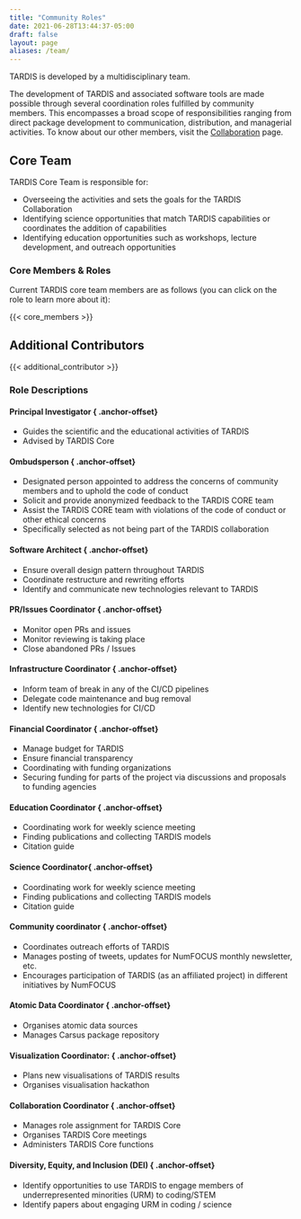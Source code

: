 ```yaml
---
title: "Community Roles"
date: 2021-06-28T13:44:37-05:00
draft: false
layout: page
aliases: /team/
---
```

TARDIS is developed by a multidisciplinary team. 

The development of TARDIS and associated software tools are made 
possible through several coordination roles fulfilled by community 
members. This encompasses a broad scope of responsibilities ranging 
from direct package development to communication, distribution, and 
managerial activities. To know about our other members, visit the 
<a href="../collaboration/">Collaboration</a> page.


## Core Team

TARDIS Core Team is responsible for:
 - Overseeing the activities and sets the goals for the TARDIS Collaboration
 - Identifying science opportunities that match TARDIS capabilities or coordinates the addition of capabilities
 - Identifying education opportunities such as workshops, lecture development, and outreach opportunities

### Core Members & Roles
Current TARDIS core team members are as follows (you can click on the role to learn more about it):

<div class ="picture-grid">
{{< core_members >}}
</div>


## Additional Contributors
<div class ="picture-grid">
{{< additional_contributor >}}
</div>



### Role Descriptions
#### Principal Investigator { .anchor-offset}
 - Guides the scientific and the educational activities of TARDIS
 - Advised by TARDIS Core
#### Ombudsperson { .anchor-offset}
 - Designated person appointed to address the concerns of community members and to uphold the code of conduct
 - Solicit and provide anonymized feedback to the TARDIS CORE team
 - Assist the TARDIS CORE team with violations of the code of conduct or other ethical concerns
 - Specifically selected as not being part of the TARDIS collaboration
#### Software Architect { .anchor-offset}
 - Ensure overall design pattern throughout TARDIS
 - Coordinate restructure and rewriting efforts
 - Identify and communicate new technologies relevant to TARDIS
#### PR/Issues Coordinator { .anchor-offset}
 - Monitor open PRs and issues
 - Monitor reviewing is taking place
 - Close abandoned PRs / Issues
#### Infrastructure Coordinator { .anchor-offset}
 - Inform team of break in any of the CI/CD pipelines
 - Delegate code maintenance and bug removal
 - Identify new technologies for CI/CD
#### Financial Coordinator { .anchor-offset}
 - Manage budget for TARDIS
 - Ensure financial transparency
 - Coordinating with funding organizations
 - Securing funding for parts of the project via discussions and proposals to funding agencies
#### Education Coordinator { .anchor-offset}
 - Coordinating work for weekly science meeting
 - Finding publications and collecting TARDIS models
 - Citation guide
#### Science Coordinator{ .anchor-offset}
 - Coordinating work for weekly science meeting
 - Finding publications and collecting TARDIS models
 - Citation guide
#### Community coordinator { .anchor-offset}
 - Coordinates outreach efforts of TARDIS
 - Manages posting of tweets, updates for NumFOCUS monthly newsletter, etc.
 - Encourages participation of TARDIS (as an affiliated project) in different initiatives by NumFOCUS
#### Atomic Data Coordinator { .anchor-offset}
 - Organises atomic data sources
 - Manages Carsus package repository
#### Visualization Coordinator:  { .anchor-offset}
 - Plans new visualisations of TARDIS results
 - Organises visualisation hackathon
#### Collaboration Coordinator  { .anchor-offset}
 - Manages role assignment for TARDIS Core
 - Organises TARDIS Core meetings
 - Administers TARDIS Core functions
#### Diversity, Equity, and Inclusion (DEI) { .anchor-offset}
 - Identify opportunities to use TARDIS to engage members of underrepresented minorities (URM) to coding/STEM
 - Identify papers about engaging URM in coding / science




